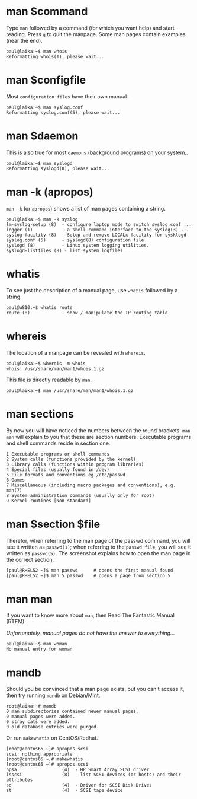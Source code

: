 # man \$command

Type `man` followed by a command (for which you want help)
and start reading. Press `q` to quit the manpage. Some man pages contain
examples (near the end).

    paul@laika:~$ man whois
    Reformatting whois(1), please wait...

# man \$configfile

Most `configuration files` have their own manual.

    paul@laika:~$ man syslog.conf
    Reformatting syslog.conf(5), please wait...

# man \$daemon

This is also true for most `daemons` (background programs)
on your system..

    paul@laika:~$ man syslogd
    Reformatting syslogd(8), please wait...

# man -k (apropos)

`man -k` (or `apropos`) shows a list of man
pages containing a string.

    paul@laika:~$ man -k syslog
    lm-syslog-setup (8)  - configure laptop mode to switch syslog.conf ...
    logger (1)           - a shell command interface to the syslog(3) ...
    syslog-facility (8)  - Setup and remove LOCALx facility for sysklogd
    syslog.conf (5)      - syslogd(8) configuration file
    syslogd (8)          - Linux system logging utilities.
    syslogd-listfiles (8) - list system logfiles

# whatis

To see just the description of a manual page, use `whatis`
followed by a string.

    paul@u810:~$ whatis route
    route (8)            - show / manipulate the IP routing table

# whereis

The location of a manpage can be revealed with `whereis`.

    paul@laika:~$ whereis -m whois
    whois: /usr/share/man/man1/whois.1.gz

This file is directly readable by `man`.

    paul@laika:~$ man /usr/share/man/man1/whois.1.gz

# man sections

By now you will have noticed the numbers between the round brackets.
`man man` will explain to you that these are section
numbers. Executable programs and shell commands reside in section one.

    1 Executable programs or shell commands
    2 System calls (functions provided by the kernel)
    3 Library calls (functions within program libraries)
    4 Special files (usually found in /dev)
    5 File formats and conventions eg /etc/passwd
    6 Games
    7 Miscellaneous (including macro packages and conventions), e.g. man(7)
    8 System administration commands (usually only for root)
    9 Kernel routines [Non standard]

# man \$section \$file

Therefor, when referring to the man page of the passwd command, you will
see it written as `passwd(1)`; when referring to the
`passwd file`, you will see it written as `passwd(5)`. The
screenshot explains how to open the man page in the correct section.

    [paul@RHEL52 ~]$ man passwd      # opens the first manual found
    [paul@RHEL52 ~]$ man 5 passwd    # opens a page from section 5

# man man

If you want to know more about `man`, then Read The Fantastic Manual
(RTFM).

*Unfortunately, manual pages do not have the answer to everything\...*

    paul@laika:~$ man woman
    No manual entry for woman

# mandb

Should you be convinced that a man page exists, but you can\'t access
it, then try running `mandb` on Debian/Mint.

    root@laika:~# mandb
    0 man subdirectories contained newer manual pages.
    0 manual pages were added.
    0 stray cats were added.
    0 old database entries were purged.

Or run `makewhatis` on CentOS/Redhat.

    [root@centos65 ~]# apropos scsi
    scsi: nothing appropriate
    [root@centos65 ~]# makewhatis 
    [root@centos65 ~]# apropos scsi
    hpsa                 (4)  - HP Smart Array SCSI driver
    lsscsi               (8)  - list SCSI devices (or hosts) and their attributes
    sd                   (4)  - Driver for SCSI Disk Drives
    st                   (4)  - SCSI tape device
